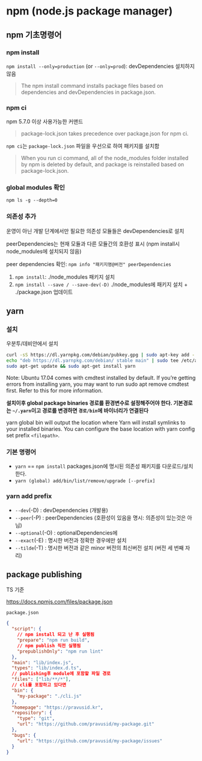 # npm (node.js package manager)

## npm 기초명령어

### npm install

`npm install --only=production` (or `--only=prod`): devDependencies 설치하지 않음

> The npm install command installs package files based on dependencies and devDependencies in package.json.

### npm ci

npm 5.7.0 이상 사용가능한 커맨드

> package-lock.json takes precedence over package.json for npm ci.

`npm ci`는 `package-lock.json` 파일을 우선으로 하여 패키지를 설치함

> When you run ci command, all of the node_modules folder installed by npm is deleted by default, and package is reinstalled based on package-lock.json.

### global modules 확인

`npm ls -g --depth=0`

### 의존성 추가

운영이 아닌 개발 단계에서만 필요한 의존성 모듈들은 devDependencies로 설치

peerDependencies는 현재 모듈과 다른 모듈간의 호환성 표시 (npm install시 node_modules에 설치되지 않음)

peer dependencies 확인: `npm info "패키지명@버전" peerDependencies`

1. `npm install`: ./node_modules 패키지 설치
2. `npm install --save / --save-dev(-D)` ./node_modules에 패키지 설치 + ./package.json 업데이트

## yarn

### 설치

우분투/데비안에서 설치

```sh
curl -sS https://dl.yarnpkg.com/debian/pubkey.gpg | sudo apt-key add -
echo "deb https://dl.yarnpkg.com/debian/ stable main" | sudo tee /etc/apt/sources.list.d/yarn.list
sudo apt-get update && sudo apt-get install yarn
```

Note: Ubuntu 17.04 comes with cmdtest installed by default. If you’re getting errors from installing yarn, you may want to run sudo apt remove cmdtest first. Refer to this for more information.

**설치이후 global package binaries 경로를 환경변수로 설정해주어야 한다. 기본경로는 `~/.yarn`이고 경로를 변경하면 `경로/bin`에 바이너리가 연결된다**

yarn global bin will output the location where Yarn will install symlinks to your installed binaries. You can configure the base location with yarn config set prefix `<filepath>`.

### 기본 명령어

- `yarn` == `npm install` packages.json에 명시된 의존성 패키지를 다운로드/설치 한다.
- `yarn (global) add/bin/list/remove/upgrade [--prefix]`

### yarn add prefix

- `--dev`(-D) : devDependencies (개발용)
- `--peer`(-P) : peerDependencies (호환성이 있음을 명시: 의존성이 있는것은 아님)
- `--optional`(-O) : optionalDependencies에
- `--exact`(-E) : 명시한 버전과 정확한 경우에만 설치
- `--tilde`(-T) : 명시한 버전과 같은 minor 버전의 최신버전 설치 (버전 세 번째 자리)

## package publishing

TS 기준

<https://docs.npmjs.com/files/package.json>

`package.json`

```json
{
  "script": {
    // npm install 되고 난 후 실행됨
    "prepare": "npm run build",
    // npm publish 직전 실행됨
    "prepublishOnly": "npm run lint"
  },
  "main": "lib/index.js",
  "types": "lib/index.d.ts",
  // publishing후 module에 포함할 파일 경로
  "files": ["lib/**/*"],
  // cli를 포함하고 있다면
  "bin": {
    "my-package": "./cli.js"
  },
  "homepage": "https://pravusid.kr",
  "repository": {
    "type": "git",
    "url": "https://github.com/pravusid/my-package.git"
  },
  "bugs": {
    "url": "https://github.com/pravusid/my-package/issues"
  }
}
```
